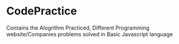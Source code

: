 # CodePractice

Contains the 
  Alogrithm Practiced,
  Different Programming website/Companies problems solved
  in Basic Javascript language
